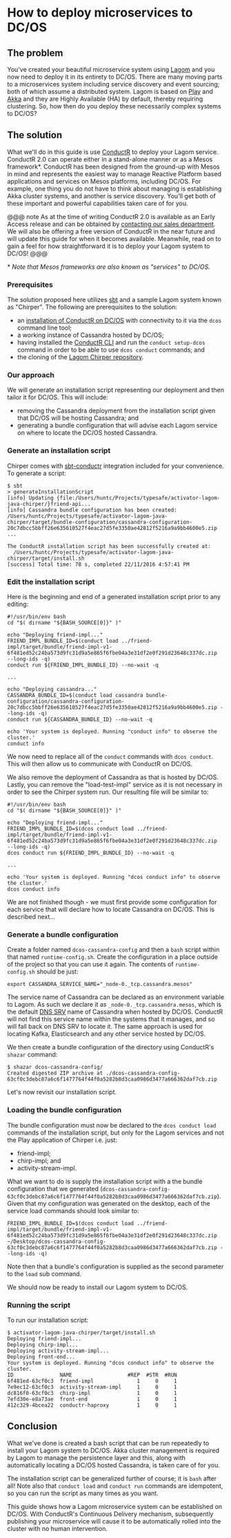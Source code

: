 # How to deploy microservices to DC/OS

## The problem

You've created your beautiful microservice system using [Lagom](http://www.lagomframework.com/) and you now need to deploy it in its entirety to DC/OS. There are many moving parts to a microservices system including service discovery and event sourcing; both of which assume a distributed system. Lagom is based on [Play](https://www.playframework.com/) and [Akka](http://akka.io/) and they are Highly Available (HA) by default, thereby requiring clustering. So, how then do you deploy these necessarily complex systems to DC/OS?

## The solution

What we'll do in this guide is use [ConductR](http://conductr.lightbend.com/) to deploy your Lagom service. ConductR 2.0 can operate either in a stand-alone manner or as a Mesos framework\*. ConductR has been designed from the ground-up with Mesos in mind and represents the easiest way to manage Reactive Platform based applications and services on Mesos platforms, including DC/OS. For example, one thing you do not have to think about managing is establishing Akka cluster systems, and another is service discovery. You'll get both of these important and powerful capabilities taken care of for you. 

@@@ note
As at the time of writing ConductR 2.0 is available as an Early Access release and can be obtained by [contacting our sales department](https://www.lightbend.com/contact). We will also be offering a free version of ConductR in the near future and will update this guide for when it becomes available. Meanwhile, read on to gain a feel for how straightforward it is to deploy your Lagom system to DC/OS!
@@@

\* _Note that Mesos frameworks are also known as "services" to DC/OS._ 

### Prerequisites

The solution proposed here utilizes [sbt](http://www.scala-sbt.org/) and a sample Lagom system known as "Chirper". The following are prerequisites to the solution:

* an [installation of ConductR on DC/OS](http://conductr.lightbend.com/docs/2.0.x/Install#DC/OS-Installation) with connectivity to it via the `dcos` command line tool; 
* a working instance of Cassandra hosted by DC/OS;
* having installed the [ConductR CLI](https://github.com/typesafehub/conductr-cli#command-line-interface-cli-for-lightbend-conductr) and run the `conduct setup-dcos` command in order to be able to use `dcos conduct` commands; and
* the cloning of the [Lagom Chirper repository](https://github.com/lagom/activator-lagom-java-chirper).

### Our approach

We will generate an installation script representing our deployment and then tailor it for DC/OS. This will include:

* removing the Cassandra deployment from the installation script given that DC/OS will be hosting Cassandra; and
* generating a bundle configuration that will advise each Lagom service on where to locate the DC/OS hosted Cassandra.

### Generate an installation script

Chirper comes with [sbt-conductr](https://github.com/typesafehub/sbt-conductr#sbt-conductr) integration included for your convenience. To generate a script:

```
$ sbt 
> generateInstallationScript
[info] Updating {file:/Users/huntc/Projects/typesafe/activator-lagom-java-chirper/}friend-api...
[info] Cassandra bundle configuration has been created: /Users/huntc/Projects/typesafe/activator-lagom-java-chirper/target/bundle-configuration/cassandra-configuration-20c7dbcc5bbff26e635610527f4eac27d5fe3350ae42812f5216a9a9bb4600e5.zip
... 

The ConductR installation script has been successfully created at:
  /Users/huntc/Projects/typesafe/activator-lagom-java-chirper/target/install.sh
[success] Total time: 78 s, completed 22/11/2016 4:57:41 PM
```

### Edit the installation script

Here is the beginning and end of a generated installation script prior to any editing:

```
#!/usr/bin/env bash
cd "$( dirname "${BASH_SOURCE[0]}" )"

echo "Deploying friend-impl..."
FRIEND_IMPL_BUNDLE_ID=$(conduct load ../friend-impl/target/bundle/friend-impl-v1-6f481ed52c24ba573d9fc31d9a5e865f6fbe04a3e31df2e0f291d23648c337dc.zip  --long-ids -q)
conduct run ${FRIEND_IMPL_BUNDLE_ID} --no-wait -q
                 
...
                 
echo "Deploying cassandra..."
CASSANDRA_BUNDLE_ID=$(conduct load cassandra bundle-configuration/cassandra-configuration-20c7dbcc5bbff26e635610527f4eac27d5fe3350ae42812f5216a9a9bb4600e5.zip --long-ids -q)
conduct run ${CASSANDRA_BUNDLE_ID} --no-wait -q
                 
echo 'Your system is deployed. Running "conduct info" to observe the cluster.'
conduct info
```

We now need to replace all of the `conduct` commands with `dcos conduct`. This will then allow us to communicate with ConductR on DC/OS. 

We also remove the deployment of Cassandra as that is hosted by DC/OS. Lastly, you can remove the "load-test-impl" service as it is not necessary in order to see the Chirper system run. Our resulting file will be similar to:

```
#!/usr/bin/env bash
cd "$( dirname "${BASH_SOURCE[0]}" )"

echo "Deploying friend-impl..."
FRIEND_IMPL_BUNDLE_ID=$(dcos conduct load ../friend-impl/target/bundle/friend-impl-v1-6f481ed52c24ba573d9fc31d9a5e865f6fbe04a3e31df2e0f291d23648c337dc.zip  --long-ids -q)
dcos conduct run ${FRIEND_IMPL_BUNDLE_ID} --no-wait -q
      
... 

echo 'Your system is deployed. Running "dcos conduct info" to observe the cluster.'
dcos conduct info
```

We are not finished though - we must first provide some configuration for each service that will declare how to locate Cassandra on DC/OS. This is described next...
 
### Generate a bundle configuration

Create a folder named `dcos-cassandra-config` and then a `bash` script within that named `runtime-config.sh`. Create the configuration in a place outside of the project so that you can use it again. The contents of `runtime-config.sh` should be just:

```
export CASSANDRA_SERVICE_NAME="_node-0._tcp.cassandra.mesos"
```

The service name of Cassandra can be declared as an environment variable to Lagom. As such we declare it as `_node-0._tcp.cassandra.mesos`, which is the default [DNS SRV](https://en.wikipedia.org/wiki/SRV_record) name of Cassandra when hosted by DC/OS. ConductR will not find this service name within the systems that it manages, and so will fall back on DNS SRV to locate it. The same approach is used for locating Kafka, Elasticsearch and any other service hosted by DC/OS.

We then create a bundle configuration of the directory using ConductR's `shazar` command:

```
$ shazar dcos-cassandra-config/
Created digested ZIP archive at ./dcos-cassandra-config-63cf0c3debc87a6c6f1477764f44f0a5282b8d3caa0986d3477a666362daf7cb.zip
```

Let's now revisit our installation script.

### Loading the bundle configuration

The bundle configuration must now be declared to the `dcos conduct load` commands of the installation script, but only for the Lagom services and not the Play application of Chirper i.e. just:

* friend-impl;
* chirp-impl; and
* activity-stream-impl.

What we want to do is supply the installation script with a the bundle configuration that we generated (`dcos-cassandra-config-63cf0c3debc87a6c6f1477764f44f0a5282b8d3caa0986d3477a666362daf7cb.zip`). Given that my configuration was generated on the desktop, each of the service load commands should  look similar to:

```
FRIEND_IMPL_BUNDLE_ID=$(dcos conduct load ../friend-impl/target/bundle/friend-impl-v1-6f481ed52c24ba573d9fc31d9a5e865f6fbe04a3e31df2e0f291d23648c337dc.zip ~/Desktop/dcos-cassandra-config-63cf0c3debc87a6c6f1477764f44f0a5282b8d3caa0986d3477a666362daf7cb.zip --long-ids -q)
```

Note then that a bundle's configuration is supplied as the second parameter to the `load` sub command.

We should now be ready to install our Lagom system to DC/OS.

### Running the script

To run our installation script:

```
$ activator-lagom-java-chirper/target/install.sh 
Deploying friend-impl...
Deploying chirp-impl...
Deploying activity-stream-impl...
Deploying front-end...
Your system is deployed. Running "dcos conduct info" to observe the cluster.
ID               NAME                  #REP  #STR  #RUN
6f481ed-63cf0c3  friend-impl              1     0     1
7e9ec12-63cf0c3  activity-stream-impl     1     0     1
dc816f0-63cf0c3  chirp-impl               1     0     1
7efd30e-e8a73ae  front-end                1     0     1
412c329-4bcea22  conductr-haproxy         1     0     1

```

## Conclusion

What we've done is created a bash script that can be run repeatedly to install your Lagom system to DC/OS. Akka cluster management is required by Lagom to manage the persistence layer and this, along with automatically locating a DC/OS hosted Cassandra, is taken care of for you.

The installation script can be generalized further of course; it is `bash` after all! Note also that `conduct load` and `conduct run` commands are idempotent, so you can run the script as many times as you want.

This guide shows how a Lagom microservice system can be established on DC/OS. With ConductR's Continuous Delivery mechanism, subsequently publishing your microservice will cause it to be automatically rolled into the cluster with no human intervention.